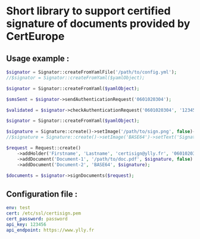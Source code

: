 # Short library to support certified signature of documents provided by CertEurope

## Usage example :

```php
$signator = Signator::createFromYamlFile('/path/to/config.yml');
//$signator = Signator::createFromYaml($yamlObject);
```

```php
$signator = Signator::createFromYaml($yamlObject);

$smsSent = $signator->sendAuthenticationRequest('0601020304');

$validated = $signator->checkAuthenticationRequest('0601020304', '123456');
```

```php
$signator = Signator::createFromYaml($yamlObject);

$signature = Signature::create()->setImage('/path/to/sign.png', false)->setText('Signature label');
//$signature = Signature::create()->setImage('BASE64')->setText('Signature label');

$request = Request::create()
    ->addHolder('Firstname', 'Lastname', 'certisign@ylly.fr', '0601020304')
    ->addDocument('Document-1', '/path/to/doc.pdf', $signature, false)
    ->addDocument('Document-2', 'BASE64', $signature);

$documents = $signator->signDocuments($request);
```

## Configuration file :

```yaml
env: test
cert: /etc/ssl/certisign.pem
cert_password: password
api_key: 123456
api_endpoint: https://www.ylly.fr
```